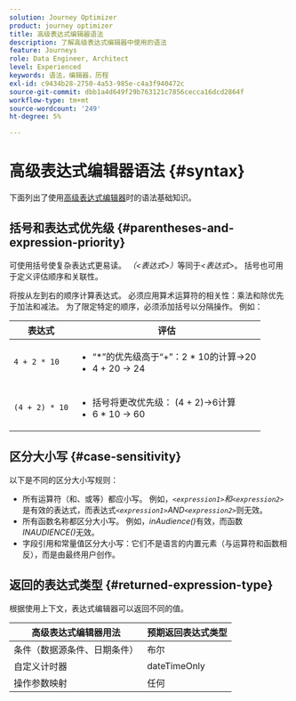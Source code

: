```yaml
---
solution: Journey Optimizer
product: journey optimizer
title: 高级表达式编辑器语法
description: 了解高级表达式编辑器中使用的语法
feature: Journeys
role: Data Engineer, Architect
level: Experienced
keywords: 语法，编辑器，历程
exl-id: c9434b28-2750-4a53-985e-c4a3f940472c
source-git-commit: dbb1a4d649f29b763121c7856cecca16dcd2864f
workflow-type: tm+mt
source-wordcount: '249'
ht-degree: 5%

---
```


# 高级表达式编辑器语法 {#syntax}

下面列出了使用[高级表达式编辑器](expressionadvanced.md)时的语法基础知识。<!-- Samples of use of the advanced expression editor are available on [this page](advanced-editor-use-cases.md).-->

## 括号和表达式优先级 {#parentheses-and-expression-priority}

可使用括号使复杂表达式更易读。 _（&lt;表达式>）_&#x200B;等同于&#x200B;_&lt;表达式>_。 括号也可用于定义评估顺序和关联性。

将按从左到右的顺序计算表达式。 必须应用算术运算符的相关性：乘法和除优先于加法和减法。 为了限定特定的顺序，必须添加括号以分隔操作。 例如：

<!--```5 + 2 * 10 = 25, and (5 + 2) * 10 = 70```-->

| 表达式 | 评估 |
|--- |--- |
| `4 + 2 * 10` | <ul><li>“*”的优先级高于“+”：2 * 10的计算→20</li><li>4 + 20 → 24</li></ul> |
| `(4 + 2) * 10` | <ul><li>括号将更改优先级： (4 + 2)→6计算</li><li> 6 * 10 → 60</li></ul> |

## 区分大小写 {#case-sensitivity}

以下是不同的区分大小写规则：

* 所有运算符（和、或等）都应小写。 例如，_`<expression1>`和`<expression2>`_&#x200B;是有效的表达式，而表达式&#x200B;_`<expression1>`AND`<expression2>`_&#x200B;则无效。
* 所有函数名称都区分大小写。 例如，_inAudience()_&#x200B;有效，而函数&#x200B;_INAUDIENCE()_&#x200B;无效。
* 字段引用和常量值区分大小写：它们不是语言的内置元素（与运算符和函数相反），而是由最终用户创作。

## 返回的表达式类型 {#returned-expression-type}

根据使用上下文，表达式编辑器可以返回不同的值。

| 高级表达式编辑器用法 | 预期返回表达式类型 |
|--- |--- |
| 条件（数据源条件、日期条件） | 布尔 |
| 自定义计时器 | dateTimeOnly |
| 操作参数映射 | 任何 |
